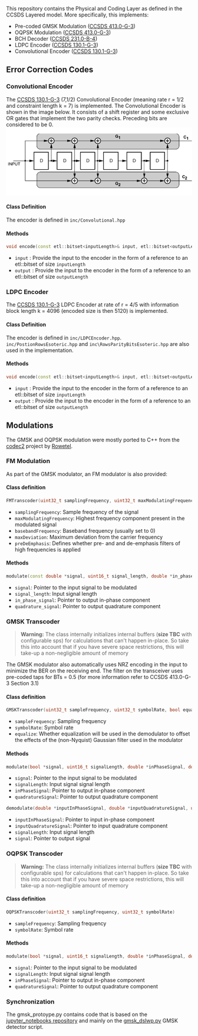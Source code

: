 
This repository contains the Physical and Coding Layer as defined in the CCSDS Layered model. More specifically, this implements:

* Pre-coded GMSK Modulation ([CCSDS 413.0-G-3](https://public.ccsds.org/Pubs/413x0g3e1.pdf))
* OQPSK Modulation ([CCSDS 413.0-G-3](https://public.ccsds.org/Pubs/413x0g3e1.pdf))
* BCH Decoder ([CCSDS 231.0-B-4](https://public.ccsds.org/Pubs/231x0b4e0.pdf))
* LDPC Encoder ([CCSDS 130.1-G-3](https://public.ccsds.org/Pubs/130x1g3.pdf))
* Convolutional Encoder ([CCSDS 130.1-G-3](https://public.ccsds.org/Pubs/130x1g3.pdf))

## Error Correction Codes

### Convolutional Encoder 

The [CCSDS 130.1-G-3](https://public.ccsds.org/Pubs/130x1g3.pdf) (7,1/2) Convolutional Encoder (meaning rate r = 1/2 and constraint length k = 7) is implemented. 
The Convolutional Encoder is shown in the image below. 
It consists of a shift register and some exclusive OR gates that implement the two parity checks. 
Preceding bits are considered to be 0.
![convolutional encoder](/media/convolutionalEncoder.png "The Convolutional Encoder")

#### Class Definition
 
The encoder is defined in ```inc/Convolutional.hpp```

#### Methods

```cpp
void encode(const etl::bitset<inputLength>& input, etl::bitset<outputLength>& output);
```

* ```input``` : Provide the input to the encoder in the form of a reference to an etl::bitset of size ```inputLength```
* ```output``` : Provide the input to the encoder in the form of a reference to an etl::bitset of size ```outputLength```

### LDPC Encoder

The [CCSDS 130.1-G-3](https://public.ccsds.org/Pubs/130x1g3.pdf) LDPC Encoder at rate of r = 4/5 with information block length k = 4096 (encoded size is then 5120) is implemented.

#### Class Definition

The encoder is defined in ```inc/LDPCEncoder.hpp```. ```inc/PostionRowsEsoteric.hpp``` and ```inc\RowsParityBitsEsoteric.hpp``` are also used in the implementation.

#### Methods

```cpp
void encode(const etl::bitset<inputLength>& input, etl::bitset<outputLength>& output);
```

* ```input``` : Provide the input to the encoder in the form of a reference to an etl::bitset of size ```inputLength```
* ```output``` : Provide the input to the encoder in the form of a reference to an etl::bitset of size ```outputLength```

## Modulations

The GMSK and OQPSK modulation were mostly ported to C++ from the [codec2](https://github.com/drowe67/codec2) project by [Rowetel](https://www.rowetel.com/).

### FM Modulation

As part of the GMSK modulator, an FM modulator is also provided:


#### Class definition

```cpp
FMTranscoder(uint32_t samplingFrequency, uint32_t maxModulatingFrequency, uint32_t basebandFrequency, uint16_t maxDeviation, bool preDeEmphasis, bool limitDeltaPhase)
```

* `samplingFrequency`: Sample frequency of the signal
* `maxModulatingFrequency`: Highest frequency component present in the modulated signal
* `basebandFrequency`: Baseband frequency (usually set to 0)
* `maxDeviation`: Maximum deviation from the carrier frequency
* `preDeEmphasis`: Defines whether pre- and and de-emphasis filters of high frequencies is applied

#### Methods

```cpp
modulate(const double *signal, uint16_t signal_length, double *in_phase_signal, double *quadrature_signal)
```

* `signal`: Pointer to the input signal to be modulated
* `signal_length`: Input signal length 
* `in_phase_signal`: Pointer to output in-phase component 
* `quadrature_signal`: Pointer to output quadrature component


### GMSK Transcoder

> **Warning:** 
> The class internally initializes internal buffers (**size TBC** with configurable sps) for calculations that can't happen in-place. So take this into account that if you have severe space restrictions, this will take-up a non-negligible amount of memory


The GMSK modulator also automatically uses NRZ encoding in the input to minimize the BER on the receiving end. The filter on the transceiver uses pre-coded taps for BTs = 0.5 (for more information refer to CCSDS 413.0-G-3 Section 3.1)


#### Class definition
```cpp 
GMSKTranscoder(uint32_t sampleFrequency, uint32_t symbolRate, bool equalize)
```
 
 * `sampleFrequency`: Sampling frequency 
 * `symbolRate`: Symbol rate 
 * `equalize`: Whether equalization will be used in the demodulator to offset the effects of the (non-Nyquist) Gaussian filter used in the modulator

#### Methods

```cpp
modulate(bool *signal, uint16_t signalLength, double *inPhaseSignal, double *quadratureSignal)
```
* `signal`: Pointer to the input signal to be modulated
* `signalLength`: Input signal signal length 
* `inPhaseSignal`: Pointer to output in-phase component 
* `quadratureSignal`: Pointer to output quadrature component

```cpp
demodulate(double *inputInPhaseSignal, double *inputQuadratureSignal, uint16_t signalLength, bool *signal)
```
* `inputInPhaseSignal`: Pointer to input in-phase component 
* `inputQuadratureSignal`: Pointer to input quadrature component
* `signalLength`: Input signal length 
* `signal`: Pointer to output signal

### OQPSK Transcoder

> **Warning:** 
> The class internally initializes internal buffers (**size TBC** with configurable sps) for calculations that can't happen in-place. So take this into account that if you have severe space restrictions, this will take-up a non-negligible amount of memory

#### Class definition
```cpp
OQPSKTranscoder(uint32_t samplingFrequency, uint32_t symbolRate)
```

* `sampleFrequency`: Sampling frequency 
* `symbolRate`: Symbol rate 

#### Methods

```cpp
modulate(bool *signal, uint16_t signalLength, double *inPhaseSignal, double *quadratureSignal)
```
* `signal`: Pointer to the input signal to be modulated
* `signalLength`: Input signal signal length 
* `inPhaseSignal`: Pointer to output in-phase component 
* `quadratureSignal`: Pointer to output quadrature component


### Synchronization


The  gmsk_protoype.py contains code that is based on the [jupyter_notebooks repository](https://github.com/daniestevez/jupyter_notebooks) and mainly on the [gmsk_dslwp.py](https://github.com/daniestevez/jupyter_notebooks/blob/master/dslwp/dslwp_gmsk.py) GMSK detector script.


